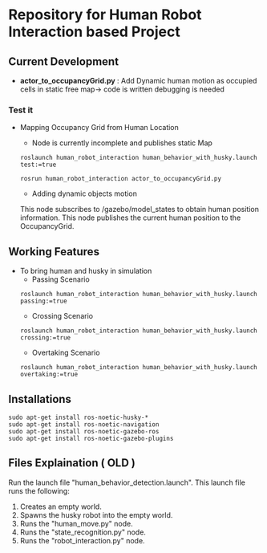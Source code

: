 # Repository for Human Robot Interaction based Project

## Current Development
- **actor_to_occupancyGrid.py** : Add Dynamic human motion as occupied cells in static free map-> code is written debugging is needed
### Test it
-   Mapping Occupancy Grid from Human Location
    - Node is currently incomplete and publishes static Map
    ```
    roslaunch human_robot_interaction human_behavior_with_husky.launch test:=true

    ```
    ```
    rosrun human_robot_interaction actor_to_occupancyGrid.py
    ```
    - Adding dynamic objects motion
    
    This node subscribes to /gazebo/model_states to obtain human position information. This node publishes the current human position to the OccupancyGrid.

## Working Features
- To bring human and husky in simulation
    - Passing Scenario
    ```
    roslaunch human_robot_interaction human_behavior_with_husky.launch passing:=true

    ```
    - Crossing Scenario
    ```
    roslaunch human_robot_interaction human_behavior_with_husky.launch crossing:=true

    ```
    - Overtaking Scenario
    ```
    roslaunch human_robot_interaction human_behavior_with_husky.launch overtaking:=true

    ```


## Installations
```
sudo apt-get install ros-noetic-husky-*
sudo apt-get install ros-noetic-navigation
sudo apt-get install ros-noetic-gazebo-ros
sudo apt-get install ros-noetic-gazebo-plugins
```

## Files Explaination ( OLD )

Run the launch file "human_behavior_detection.launch". This launch file runs the following:

1. Creates an empty world.
2. Spawns the husky robot into the empty world.
3. Runs the "human_move.py" node.
4. Runs the "state_recognition.py" node.
5. Runs the "robot_interaction.py" node.

